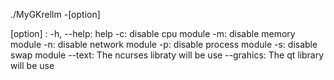 ./MyGKrellm -[option]

[option] :
        -h, --help: help
        -c: disable cpu module
        -m: disable memory module
        -n: disable network module
        -p: disable process module
        -s: disable swap module
        --text: The ncurses libraty will be use
        --grahics: The qt library will be use